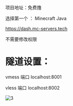 项目地址：免费撸

选择第一个 ： Minecraft Java
  
https://dash.mc-servers.tech

不需要修改权限

# 隧道设置：

vmess 端口  localhost:8001

vless 端口  localhost:8002

![3](https://github.com/mengxianbo/mcst-vpn/assets/36605259/6a49a0e1-126e-475e-a4bf-31fcd96fef79)
